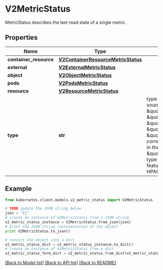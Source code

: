 # V2MetricStatus

MetricStatus describes the last-read state of a single metric.

## Properties

Name | Type | Description | Notes
------------ | ------------- | ------------- | -------------
**container_resource** | [**V2ContainerResourceMetricStatus**](V2ContainerResourceMetricStatus.md) |  | [optional] 
**external** | [**V2ExternalMetricStatus**](V2ExternalMetricStatus.md) |  | [optional] 
**object** | [**V2ObjectMetricStatus**](V2ObjectMetricStatus.md) |  | [optional] 
**pods** | [**V2PodsMetricStatus**](V2PodsMetricStatus.md) |  | [optional] 
**resource** | [**V2ResourceMetricStatus**](V2ResourceMetricStatus.md) |  | [optional] 
**type** | **str** | type is the type of metric source.  It will be one of \&quot;ContainerResource\&quot;, \&quot;External\&quot;, \&quot;Object\&quot;, \&quot;Pods\&quot; or \&quot;Resource\&quot;, each corresponds to a matching field in the object. Note: \&quot;ContainerResource\&quot; type is available on when the feature-gate HPAContainerMetrics is enabled | 

## Example

```python
from kubernetes.client.models.v2_metric_status import V2MetricStatus

# TODO update the JSON string below
json = "{}"
# create an instance of V2MetricStatus from a JSON string
v2_metric_status_instance = V2MetricStatus.from_json(json)
# print the JSON string representation of the object
print V2MetricStatus.to_json()

# convert the object into a dict
v2_metric_status_dict = v2_metric_status_instance.to_dict()
# create an instance of V2MetricStatus from a dict
v2_metric_status_form_dict = v2_metric_status.from_dict(v2_metric_status_dict)
```
[[Back to Model list]](../README.md#documentation-for-models) [[Back to API list]](../README.md#documentation-for-api-endpoints) [[Back to README]](../README.md)


